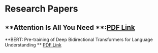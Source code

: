 # Research Papers

**Attention Is All You Need **:[PDF Link](https://arxiv.org/pdf/1706.03762.pdf)
---
**BERT: Pre-training of Deep Bidirectional Transformers for Language Understanding ** [PDF Link](https://arxiv.org/pdf/1810.04805)
